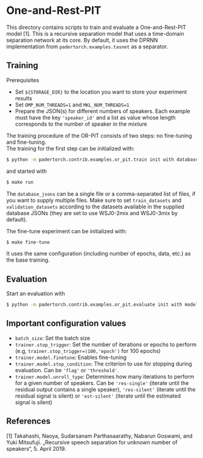 One-and-Rest-PIT
================

This directory contains scripts to train and evaluate a One-and-Rest-PIT model [1].
This is a recursive separation model that uses a time-domain separation network at its core.
By default, it uses the DPRNN implementation from `padertorch.examples.tasnet` as a separator.

Training
--------

Prerequisites

 - Set `${STORAGE_DIR}` to the location you want to store your experiment results
 - Set `OMP_NUM_THREADS=1` and `MKL_NUM_THREADS=1`
 - Prepare the JSON(s) for different numbers of speakers. Each example must have the key `'speaker_id'` and a list as 
     value whose length corresponds to the number of speaker in the mixture

The training procedure of the OR-PIT consists of two steps: no fine-tuning and fine-tuning.     
The training for the first step can be initialized with:
     
```bash
$ python -m padertorch.contrib.examples.or_pit.train init with database_jsons=${path_to_your_jsons}
 ```

and started with 

```bash
$ make run
```

The `database_jsons` can be a single file or a comma-separated list of files, if you want to supply multiple files.
Make sure to set `train_datasets` and `validation_datasets` according to the datasets available in the supplied 
database JSONs (they are set to use WSJ0-2mix and WSJ0-3mix by default).

The fine-tune experiment can be initialized with:

```bash
$ make fine-tune
```

It uses the same configuration (including number of epochs, data, etc.) as the base training.

Evaluation
----------

Start an evaluation with 

```bash
$ python -m padertorch.contrib.examples.or_pit.evaluate init with model_path=${path_to_the_model_dir} database_json=${path_to_the_json} "datasets=['your','datasets']"
```

Important configuration values
------------------------------

 - `batch_size`: Set the batch size
 - `trainer.stop_trigger`: Set the number of iterations or epochs to perform (e.g, `trainer.stop_trigger=(100,'epoch')` for 100 epochs)
 - `trainer.model.finetune`: Enables fine-tuning
 - `trainer.model.stop_condition`: The criterion to use for stopping during evaluation. Can be `'flag'` or `'threshold'`.
 - `trainer.model.unroll_type`: Determines how many iterations to perform for a given number of speakers. Can be `'res-single'` (iterate until the residual output contains a single speaker), `'res-silent'` (iterate until the residual signal is silent) or `'est-silent'` (iterate until the estimated signal is silent)
 

References
----------

  [1] Takahashi, Naoya, Sudarsanam Parthasaarathy, Nabarun Goswami, and Yuki Mitsufuji. „Recursive speech 
        separation for unknown number of speakers“, 5. April 2019.

